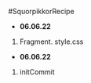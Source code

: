 #SquorpikkorRecipe

* <b>06.06.22</b>
1. Fragment. style.css
* <b>06.06.22</b>
1. initCommit







